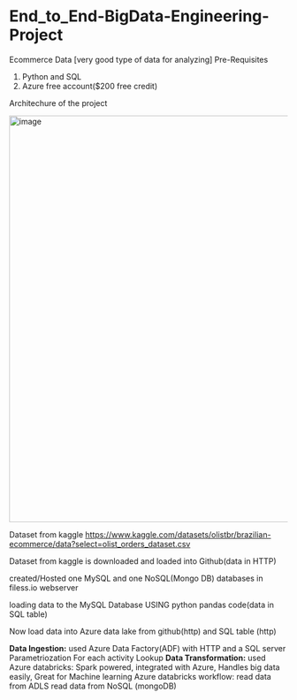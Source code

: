 # End_to_End-BigData-Engineering-Project
Ecommerce Data [very good type of data for analyzing]
Pre-Requisites
1. Python and SQL
2. Azure free account($200 free credit)

Architechure of the project

<img width="1339" height="736" alt="image" src="https://github.com/user-attachments/assets/73dfeaf7-2ff5-42d7-a6f3-04132de0313b" />


Dataset from kaggle 
https://www.kaggle.com/datasets/olistbr/brazilian-ecommerce/data?select=olist_orders_dataset.csv

Dataset from kaggle is downloaded and loaded into Github(data in HTTP)

created/Hosted one MySQL and one NoSQL(Mongo DB) databases in filess.io webserver

loading data to the MySQL Database USING python pandas code(data in SQL table)

Now load data into Azure data lake from github(http) and SQL table (http)

**Data Ingestion:**
used Azure Data Factory(ADF) with HTTP and a SQL server
Parametriozation
For each activity
Lookup
**Data Transformation:**
used Azure databricks: Spark powered, integrated with Azure, Handles big data easily, Great for Machine learning
Azure databricks workflow:
read data from ADLS
read data from NoSQL (mongoDB)






